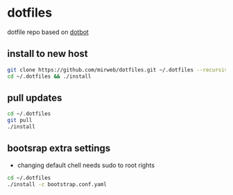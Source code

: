 # dotfiles

dotfile repo based on [dotbot](https://github.com/anishathalye/dotbot) 

## install to new host

```sh
git clone https://github.com/mirweb/dotfiles.git ~/.dotfiles --recursive
cd ~/.dotfiles && ./install
```

## pull updates 

```sh
cd ~/.dotfiles
git pull
./install
```

## bootsrap extra settings

* changing default chell needs sudo to root rights

```sh
cd ~/.dotfiles
./install -c bootstrap.conf.yaml 
```